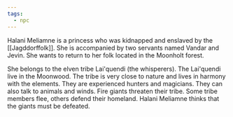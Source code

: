 ```yaml
---
tags:
  - npc
---
```

Halani Meliamne is a princess who was kidnapped and enslaved by the [[Jagddorffolk]]. She is accompanied by two servants named Vandar and Jevin. She wants to return to her folk located in the Moonholt forest.

She belongs to the elven tribe Lai'quendi (the whisperers). The Lai'quendi live in the Moonwood. The tribe is very close to nature and lives in harmony with the elements. They are experienced hunters and magicians. They can also talk to animals and winds.
Fire giants threaten their tribe. Some tribe members flee, others defend their homeland. Halani Meliamne thinks that the giants must be defeated.
